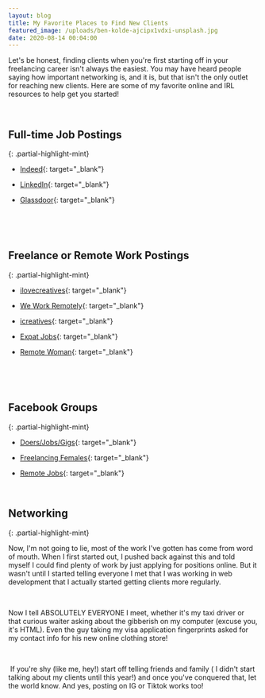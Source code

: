 ```yaml
---
layout: blog
title: My Favorite Places to Find New Clients
featured_image: /uploads/ben-kolde-ajcipx1vdxi-unsplash.jpg
date: 2020-08-14 00:04:00
---
```


Let's be honest, finding clients when you're first starting off in your freelancing career isn't always the easiest. You may have heard people saying how important networking is, and it is, but that isn't the only outlet for reaching new clients. Here are some of my favorite online and IRL resources to help get you started\!

&nbsp;

## **Full-time Job Postings**
{: .partial-highlight-mint}

* [Indeed](https://www.indeed.com/){: target="_blank"}

* [LinkedIn](https://www.linkedin.com/in/jessie-bosley/){: target="_blank"}

* [Glassdoor](https://www.glassdoor.com/){: target="_blank"}

&nbsp;

&nbsp;

## **Freelance or Remote Work Postings**
{: .partial-highlight-mint}

* [ilovecreatives](https://ilovecreatives.com/ads/category/Job){: target="_blank"}

* [We Work Remotely](https://weworkremotely.com/){: target="_blank"}

* [icreatives](https://www.icreatives.com/find-work/?){: target="_blank"}

* [Expat Jobs](https://expatjobs.io/){: target="_blank"}

* [Remote Woman](https://remotewoman.com/){: target="_blank"}

&nbsp;

&nbsp;

## **Facebook Groups**
{: .partial-highlight-mint}

* [Doers/Jobs/Gigs](https://www.facebook.com/groups/ddoers.jobs.gigs/){: target="_blank"}

* [Freelancing Females](https://www.facebook.com/groups/freelancingfems/){: target="_blank"}

* [Remote Jobs](https://www.facebook.com/groups/901954586546769/){: target="_blank"}

&nbsp;

## Networking
{: .partial-highlight-mint}

Now, I'm not going to lie, most of the work I've gotten has come from word of mouth. When I first started out, I pushed back against this and told myself I could find plenty of work by just applying for positions online. But it wasn't until I started telling everyone I met that I was working in web development that I actually started getting clients more regularly.&nbsp;

&nbsp;

Now I tell ABSOLUTELY EVERYONE I meet, whether it's my taxi driver or that curious waiter asking about the gibberish on my computer (excuse you, it's HTML). Even the guy taking my visa application fingerprints asked for my contact info for his new online clothing store\!

&nbsp;

&nbsp;If you're shy (like me, hey\!) start off telling friends and family ( I didn't start talking about my clients until this year\!) and once you've conquered that, let the world know. And yes, posting on IG or Tiktok works too\!&nbsp;